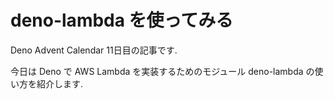 # deno-lambda を使ってみる

Deno Advent Calendar 11日目の記事です.

今日は Deno で AWS Lambda を実装するためのモジュール deno-lambda の使い方を紹介します.
